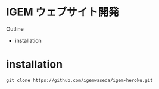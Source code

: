 # IGEM ウェブサイト開発
Outline
  - installation

# installation
 ```
 git clone https://github.com/igemwaseda/igem-heroku.git
 ```
